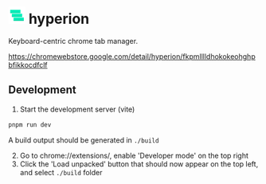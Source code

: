 # ![img](public/img/logo-34.png) hyperion

Keyboard-centric chrome tab manager.

https://chromewebstore.google.com/detail/hyperion/fkpmlllldhokokeohghpbfikkocdfclf

## Development

1. Start the development server (vite)

```bash
pnpm run dev
```

A build output should be generated in `./build`

2. Go to chrome://extensions/, enable 'Developer mode' on the top right
3. Click the 'Load unpacked' button that should now appear on the top left, and select `./build` folder
